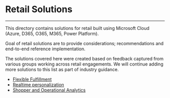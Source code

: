 # Retail Solutions

---
This directory contains solutions for retail built using Microsoft Cloud (Azure, D365, O365, M365, Power Platform).

Goal of retail solutions are to provide considerations; recommendations and end-to-end reference implementation.

The solutions covered here were created based on feedback captured from various groups working across retail engagements. We will continue adding more solutions to this list as part of industry guidance.

- [Flexible Fulfillment](./flexibleFulfillment/README.md)
- [Realtime personalization](./realtimePersonalization/README.md)
- [Shopper and Operational Analytics](./shopperOpsAnalytics/README.md)